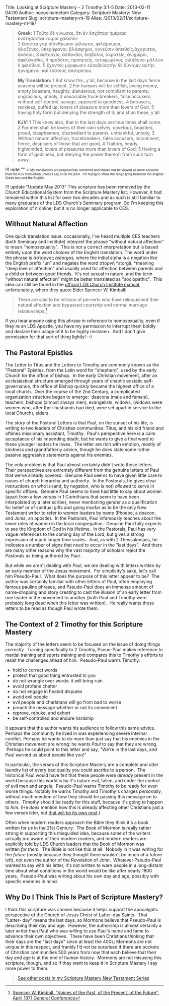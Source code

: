 Title: Looking at Scripture Mastery - 2 Timothy 3:1-5
Date: 2013-02-11 04:00
Author: nocoolnametom
Category: Scripture Mastery: New Testament
Slug: scripture-mastery-nt-19
Alias: /2013/02/11/scripture-mastery-nt-19/

> **Greek:**
>  <span>1</span> Τοῦτο δὲ γίνωσκε, ὅτι ἐν ἐσχάταις ἡμέραις ἐνστήσονται καιροὶ χαλεποί·
>  <span>2</span> ἔσονται γὰρ οἱἄνθρωποι φίλαυτοι, φιλάργυροι, ἀλαζόνες, ὑπερήφανοι, βλάσφημοι, γονεῦσιν ἀπειθεῖς,ἀχάριστοι, ἀνόσιοι,
>  <span>3</span> ἄστοργοι, ἄσπονδοι, διάβολοι, ἀκρατεῖς, ἀνήμεροι, ἀφιλάγαθοι,
>  <span>4</span> προδόται, προπετεῖς, τετυφωμένοι, φιλήδονοι μᾶλλον ἢ φιλόθεοι,
>  <span>5</span> ἔχοντες μόρφωσιν εὐσεβείαςτὴν δὲ δύναμιν αὐτῆς ἠρνημένοι· καὶ τούτους ἀποτρέπου.
>
> **My Translation:**
>  <span>1</span> But know this, y'all, because in the last days fierce seasons will be present.
>  <span>2</span> For humans will be selfish, loving money, empty boasters, haughty, slanderous, not compliant to parents, ungracious, unholy,
>  <span>3</span> unsociable,truce breakers, false accusers, without self-control, savage, opposed to goodness,
>  <span>4</span> betrayers, reckless, puffed up, lovers of pleasure more than lovers of God,
>  <span>5</span> having holy form but denying the strength of it; and shun these, y'all.
>
> **KJV:**
>  <span>1</span> This know also, that in the last days perilous times shall come.
>  <span>2</span> For men shall be lovers of their own selves, covetous, boasters, proud, blasphemers, disobedient to parents, unthankful, unholy,
>  <span>3</span> Without natural affection, trucebreakers, false accusers, incontinent, fierce, despisers of those that are good,
>  <span>4</span> Traitors, heady, highminded, lovers of pleasures more than lovers of God;
>  <span>5</span> Having a form of godliness, but denying the power thereof: from such turn away.

!!! note ""
     > <span style="font-size: x-small;">My translations are purposefully stretched and should not be viewed as more accurate than the KJV translation unless I say so in the post.  I'm trying to show the range lying between the original Greek text and the English.</span>

!!! update "Update May 2013"
     This scripture has been removed by the Church Educational System from the Scripture Mastery list. However, it had remained within this list for over two decades and as such is still familiar to many graduates of the LDS Church's Seminary program. So I'm keeping this exploration of it online, but it is no longer applicable to CES.

Without Natural Affection
-------------------------

One quick translation issue: occasionally, I've heard multiple CES teachers (both Seminary and Institute) interpret the phrase "without natural affection" to mean "homosexuality".  This is not a correct interpretation but is based entirely upon the word choices of the English translation. The word under the phrase is ἄστοργος *ástorgos,* where the initial alpha is a negation like the English prefix "un" and negates the word στοργή *storgā, *meaning "deep love or affection" and usually used for affection between parents and a child or between good friends.  It's not sexual in nature, and the term "without natural affection" might be better translated as "sociopathic".  This idea can still be found in the [official LDS Church Institute manual][], unfortunately, where they quote Elder Spencer W. Kimball:

> There are said to be millions of perverts who have relinquished their natural affection and bypassed courtship and normal marriage relationships.[^1]

[^1]: [Spencer W. Kimball, "Voices of the Past, of the Present, of the Future", April 1971 General Conference][]

If you hear anyone using this phrase in reference to homosexuality, even if they're an LDS Apostle, you have my permission to interrupt them boldly and declare their usage of it to be highly mistaken.  And I don't give permission for that sort of thing lightly! :-)

The Pastoral Epistles
---------------------

The Letter to Titus and the Letters to Timothy are commonly known as the "Pastoral" Epistles, from the Latin word for "shepherd", used by the early Church for the office of bishop.  In the early Christian movement, after an ecclesiastical structure emerged through years of chaotic ecstatic self- governance, the office of Bishop quickly became the highest office of a local church.  Over the course of the 2nd Century, a complicated organization structure began to emerge:  deacons (male and female), teachers, bishops (almost always men), evangelists, widows, (widows were women who, after their husbands had died, were set apart in service to the local Church), elders.

The story of the Pastoral Letters is that Paul, on the sunset of his life, is writing to two leaders of Christian communities: Titus, and his old friend and oftimes missionary assistant, Timothy.  Paul's perspective here is a calm acceptance of his impending death, but he wants to give a final word to these younger leaders he loves.  The letter are rich with emotion, mostly of kindness and grandfatherly advice, though he does state some rather passive aggressive statements against his enemies.

The only problem is that Paul almost certainly didn't write these letters. Their perspectives are extremely different from the genuine letters of Paul that we've already covered.  Genuine Paul seems to have given little care to issues of church hierarchy and authority.  In the Pastorals, he gives clear instructions on who is (and, by negation, who is not) *allowed* to serve in specific offices.  Genuine Paul seems to have had little to say about women (apart from a few verses in 1 Corinthians that seem to have been interpolated by a later scribe), never mentioning gender as a qualification for belief or of spiritual gifts and going insofar as to be the only New Testament writer to refer to women leaders by name (Phoebe, a deacon, and Junia, an apostle).  In the Pastorals, Paul infamously teaches about the lower roles of women in the local congregation.  Genuine Paul fully expects to see the Kingdom of God in his lifetime.  In the Pastorals, Paul has very vague references to the coming day of the Lord, but gives a strong impression of much longer time scales.  And, as with 2 Thessalonians, he indicates a number of signs that need to occur in the "last days".  And there are many other reasons why the vast majority of scholars reject the Pastorals as being authored by Paul.

But while we aren't dealing with Paul, we *are* dealing with letters written by an early member of the Jesus movement.  For simplicity's sake, let's call him Pseudo-Paul.  What does the purpose of this letter appear to be?  The author was certainly familiar with other letters of Paul, often employing famous pauline phrases, and Pseudo-Paul does an immense amount of name-dropping and story creating to cast the illusion of an early letter from one leader in the movement to another (both Paul and Timothy were probably long dead when this letter was written).  He really wants these letters to be read as though Paul wrote them.

The Context of 2 Timothy for this Scripture Mastery
---------------------------------------------------

The majority of the letters seem to be focused on the issue of doing things *correctly.*  Turning specifically to 2 Timothy, Pseuo-Paul makes reference to martial training and sports training and compares this to Timothy's efforts to resist the challenges ahead of him.  Pseudo-Paul warns Timothy:

-   hold to correct words
-   protect that good thing entrusted to you
-   do not wrangle over words: it will bring ruin
-   avoid profane chatter
-   do not engage in heated disputes
-   avoid evil people
-   evil people and charlatans will go from bad to worse
-   preach the message whether or not its convenient
-   reprove, rebuke, and exhort
-   be self-controlled and endure hardship

It appears that the author wants his audience to follow this same advice. Perhaps the community he lived in was experiencing severe internal conflict. Perhaps he wants to do more than just say that his enemies in the Christian movement are wrong: he wants *Paul* to say that they are wrong.  Perhaps he could point to this letter and say, "We're in the last days, and Paul warned us about people like you!"

In particular, the verses of this Scripture Mastery are a complete and utter laundry list of every bad quality you could ascribe to a person.  The historical Paul would have felt that these people were *already* present in the world because this world is by it's nature evil, fallen, and under the control of evil men and angels.  Pseudo-Paul warns Timothy to be ready for even worse things. Notably he warns Timothy and Timothy's charges *personally*, without much mention of how they should be passing this message on to others.  Timothy should be ready for this stuff, because it's going to happen to *him*. (He *does* mention how this is already affecting other Christians just a few verses later, but [that will be its own post][].)

Often when modern readers approach the Bible they think it's a book written for *us* in the 21st Century.  The Book of Mormon is really rather strong in supporting this misguided idea, because some of the writers actually *are* aware of their modern readers, and modern readers are explicitly told by LDS Church leaders that the Book of Mormon was written *for them.*  The Bible is not like this at all.  Nobody in it was writing for the *future* (mostly because they thought there wouldn't *be* much of a future left), not even the author of the Revelation of John.  Whatever Pseudo-Paul wanted to say with his letter, it's not written to warn people in a long-distant time about what conditions in the world would be like after nearly 1800 years.  Pseudo-Paul was writing about his own day and age, possibly with specific enemies in mind.

Why Do I Think This Is Part of Scripture Mastery?
-------------------------------------------------

I think this scripture was chosen because it helps support the apocalyptic perspective of the Church of Jesus Christ of Latter-day Saints.  That "Latter- day" means the last days, so Mormons believe that Pseudo-Paul is describing their day and age.  However, the authorship is almost certainly a later writer than Paul who was willing to use Paul's name and fame to advance their own objectives.  There have been Christians thinking that their days are the "last days" since at least the 400s; Mormons are not unique in this respect, and frankly I'd not be surprised if there are pockets of Christian communities 500 years from now that each believe that their day and age is at the end of human history.  Mormons are not misusing this scripture, though, and so if they want to keep it in Scripture Mastery I say more power to them.

> [See other posts in my Scripture Mastery New Testament Series][]

[official LDS Church Institute manual]: http://www.lds.org/manual/the-life-and-teachings-of-jesus-and-his-apostles/section-10-pauls-witness-to-priesthood-leaders/chapter-45-i-have-fought-a-good-fight-i-have-finished-my-course-i-have-kept-the-faith?lang=eng "The Life and Teachings of Jesus and his Apostles"
[that will be its own post]: |filename|ever-learning.md "“Ever Learning, and Never Able to Come to a Knowledge of the Truth”"
[See other posts in my Scripture Mastery New Testament Series]: |filename|pages/scripture-mastery-new-testament.md "Scripture Mastery: New Testament"
[Spencer W. Kimball, "Voices of the Past, of the Present, of the Future", April 1971 General Conference]: http://www.lds.org/ensign/1971/06/voices-of-the-past-of-the-present-of-the-future?lang=eng "Voices of the Past, of the Present, of the Future"
